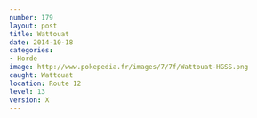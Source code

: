 ```yaml
---
number: 179
layout: post
title: Wattouat
date: 2014-10-18
categories:
- Horde
image: http://www.pokepedia.fr/images/7/7f/Wattouat-HGSS.png
caught: Wattouat
location: Route 12
level: 13
version: X
---
```

